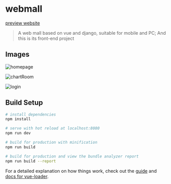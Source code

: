 # webmall

[preview website](http://web-mall.herokuapp.com/)

> A web mall based on vue and django, suitable for mobile and PC; And this is its front-end project

## Images
![homepage](https://cdn.jsdelivr.net/gh/hjwforever/images@main/img/Project/WebMall/homepage.png)

![chartRoom](https://cdn.jsdelivr.net/gh/hjwforever/images@main/img/Project/WebMall/chartRoom.png)

![login](https://cdn.jsdelivr.net/gh/hjwforever/images@main/img/Project/WebMall/login.png)

## Build Setup

``` bash
# install dependencies
npm install

# serve with hot reload at localhost:8080
npm run dev

# build for production with minification
npm run build

# build for production and view the bundle analyzer report
npm run build --report
```

For a detailed explanation on how things work, check out the [guide](http://vuejs-templates.github.io/webpack/) and [docs for vue-loader](http://vuejs.github.io/vue-loader).
